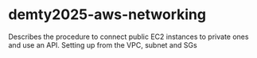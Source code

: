 # demty2025-aws-networking
Describes the procedure to connect public EC2 instances to private ones and use an API. Setting up from the VPC, subnet and SGs
